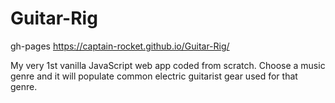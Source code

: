 # Guitar-Rig
gh-pages https://captain-rocket.github.io/Guitar-Rig/

My very 1st vanilla JavaScript web app coded from scratch. Choose a music genre and it will populate common electric guitarist gear used for that genre.
